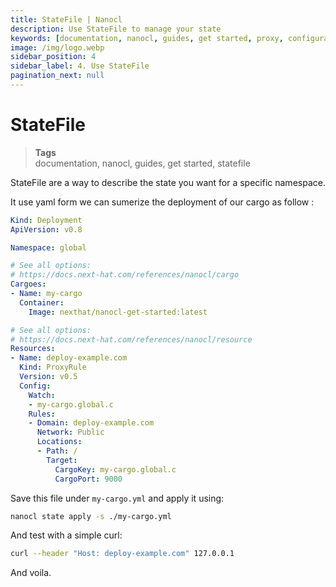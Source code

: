 ```yaml
---
title: StateFile | Nanocl
description: Use StateFile to manage your state
keywords: [documentation, nanocl, guides, get started, proxy, configuration, state, file, config, yaml, yml, statefile]
image: /img/logo.webp
sidebar_position: 4
sidebar_label: 4. Use StateFile
pagination_next: null
---
```


# StateFile

> **Tags** <br />
> documentation, nanocl, guides, get started, statefile

StateFile are a way to describe the state you want for a specific namespace.

It use yaml form we can sumerize the deployment of our cargo as follow :

```yml
Kind: Deployment
ApiVersion: v0.8

Namespace: global

# See all options:
# https://docs.next-hat.com/references/nanocl/cargo
Cargoes:
- Name: my-cargo
  Container:
    Image: nexthat/nanocl-get-started:latest

# See all options:
# https://docs.next-hat.com/references/nanocl/resource
Resources:
- Name: deploy-example.com
  Kind: ProxyRule
  Version: v0.5
  Config:
    Watch:
    - my-cargo.global.c
    Rules:
    - Domain: deploy-example.com
      Network: Public
      Locations:
      - Path: /
        Target:
          CargoKey: my-cargo.global.c
          CargoPort: 9000
```

Save this file under `my-cargo.yml` and apply it using:

```sh
nanocl state apply -s ./my-cargo.yml
```

And test with a simple curl:

```sh
curl --header "Host: deploy-example.com" 127.0.0.1
```

And voila.
